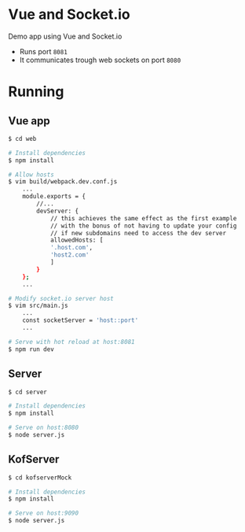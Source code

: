 # Vue and Socket.io

Demo app using Vue and Socket.io

- Runs port `8081`
- It communicates trough web sockets on port `8080`

# Running

## Vue app

```bash
$ cd web

# Install dependencies
$ npm install

# Allow hosts
$ vim build/webpack.dev.conf.js
    ...
    module.exports = {
        //...
        devServer: {
            // this achieves the same effect as the first example
            // with the bonus of not having to update your config
            // if new subdomains need to access the dev server
            allowedHosts: [
            '.host.com',
            'host2.com'
            ]
        }
    };
    ...

# Modify socket.io server host 
$ vim src/main.js
    ...
    const socketServer = 'host::port'
    ...

# Serve with hot reload at host:8081
$ npm run dev
```

## Server

```bash
$ cd server

# Install dependencies
$ npm install

# Serve on host:8080
$ node server.js
```

## KofServer

```bash
$ cd kofserverMock

# Install dependencies
$ npm install

# Serve on host:9090
$ node server.js
```